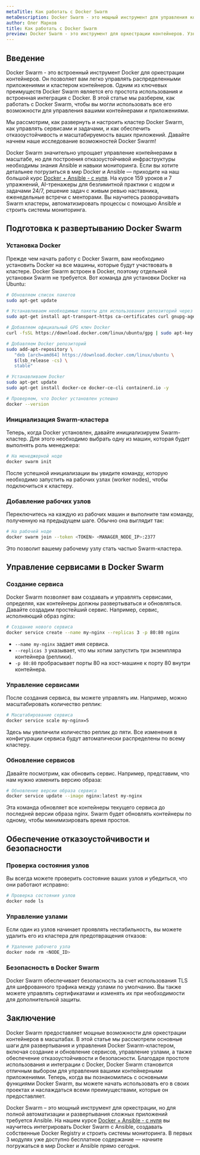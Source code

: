 ```yaml
---
metaTitle: Как работать с Docker Swarm
metaDescription: Docker Swarm - это мощный инструмент для управления контейнерами в масштабах. В статье мы рассмотрим, как развернуть кластер, создать и управлять сервисами, обеспечивая отказоустойчивость и масштабируемость приложений.
author: Олег Марков
title: Как работать с Docker Swarm
preview: Docker Swarm - это инструмент для оркестрации контейнеров. Узнайте, как развернуть кластер и управлять сервисами в крупных проектах, чтобы достичь высокой отказоустойчивости и производительности.
---
```


## Введение

Docker Swarm - это встроенный инструмент Docker для оркестрации контейнеров. Он позволяет вам легко управлять распределенными приложениями и кластером контейнеров. Одним из ключевых преимуществ Docker Swarm является его простота использования и встроенная интеграция с Docker. В этой статье мы разберем, как работать с Docker Swarm, чтобы вы могли использовать все его возможности для управления вашими контейнерами и приложениями.

Мы рассмотрим, как развернуть и настроить кластер Docker Swarm, как управлять сервисами и задачами, и как обеспечить отказоустойчивость и масштабируемость ваших приложений. Давайте начнем наше исследование возможностей Docker Swarm!

Docker Swarm значительно упрощает управление контейнерами в масштабе, но для построения отказоустойчивой инфраструктуры необходимы знания Ansible и навыки мониторинга. Если вы хотите детальнее погрузиться в мир Docker и Ansible — приходите на наш большой курс [Docker + Ansible - с нуля](https://purpleschool.ru/course/docker). На курсе 159 уроков и 7 упражнений, AI-тренажеры для безлимитной практики с кодом и задачами 24/7, решение задач с живым ревью наставника, еженедельные встречи с менторами. Вы научитесь разворачивать Swarm кластеры, автоматизировать процессы с помощью Ansible и строить системы мониторинга.

## Подготовка к развертыванию Docker Swarm

### Установка Docker

Прежде чем начать работу с Docker Swarm, вам необходимо установить Docker на все машины, которые будут участвовать в кластере. Docker Swarm встроен в Docker, поэтому отдельной установки Swarm не требуется. Вот команда для установки Docker на Ubuntu:

```bash
# Обновляем список пакетов
sudo apt-get update 

# Устанавливаем необходимые пакеты для использования репозиторий через HTTPS
sudo apt-get install apt-transport-https ca-certificates curl gnupg-agent software-properties-common -y

# Добавляем официальный GPG ключ Docker
curl -fsSL https://download.docker.com/linux/ubuntu/gpg | sudo apt-key add -

# Добавляем Docker репозиторий
sudo add-apt-repository \
   "deb [arch=amd64] https://download.docker.com/linux/ubuntu \
   $(lsb_release -cs) \
   stable"

# Устанавливаем Docker
sudo apt-get update
sudo apt-get install docker-ce docker-ce-cli containerd.io -y

# Проверяем, что Docker установлен успешно
docker --version
```

### Инициализация Swarm-кластера

Теперь, когда Docker установлен, давайте инициализируем Swarm-кластер. Для этого необходимо выбрать одну из машин, которая будет выполнять роль менеджера:

```bash
# На менеджерной ноде
docker swarm init
```

После успешной инициализации вы увидите команду, которую необходимо запустить на рабочих узлах (worker nodes), чтобы подключиться к кластеру.

### Добавление рабочих узлов

Переключитесь на каждую из рабочих машин и выполните там команду, полученную на предыдущем шаге. Обычно она выглядит так:

```bash
# На рабочей ноде
docker swarm join --token <TOKEN> <MANAGER_NODE_IP>:2377
```

Это позволит вашему рабочему узлу стать частью Swarm-кластера.

## Управление сервисами в Docker Swarm

### Создание сервиса

Docker Swarm позволяет вам создавать и управлять сервисами, определяя, как контейнеры должны развертываться и обновляться. Давайте создадим простейший сервис. Например, сервис, исполняющий образ nginx:

```bash
# Создание нового сервиса
docker service create --name my-nginx --replicas 3 -p 80:80 nginx
```

- `--name my-nginx` задает имя сервиса.
- `--replicas 3` указывает, что мы хотим запустить три экземпляра контейнера (реплики).
- `-p 80:80` пробрасывает порты 80 на хост-машине к порту 80 внутри контейнера.

### Управление сервисами

После создания сервиса, вы можете управлять им. Например, можно масштабировать количество реплик:

```bash
# Масштабирование сервиса
docker service scale my-nginx=5
```

Здесь мы увеличили количество реплик до пяти. Все изменения в конфигурации сервиса будут автоматически распределены по всему кластеру.

### Обновление сервисов

Давайте посмотрим, как обновить сервис. Например, представим, что нам нужно изменить версию образа:

```bash
# Обновление версии образа сервиса
docker service update --image nginx:latest my-nginx
```

Эта команда обновляет все контейнеры текущего сервиса до последней версии образа nginx. Swarm будет обновлять контейнеры по одному, чтобы минимизировать время простоя.

## Обеспечение отказоустойчивости и безопасности

### Проверка состояния узлов

Вы всегда можете проверить состояние ваших узлов и убедиться, что они работают исправно:

```bash
# Проверка состояния узлов
docker node ls
```

### Управление узлами

Если один из узлов начинает проявлять нестабильность, вы можете удалить его из кластера для предотвращения отказов:

```bash
# Удаление рабочего узла
docker node rm <NODE_ID>
```

### Безопасность в Docker Swarm

Docker Swarm обеспечивает безопасность за счет использования TLS для шифрованного трафика между узлами по умолчанию. Вы также можете управлять сертификатами и изменять их при необходимости для дополнительной защиты.

## Заключение

Docker Swarm предоставляет мощные возможности для оркестрации контейнеров в масштабах. В этой статье мы рассмотрели основные шаги для развертывания и управления Docker Swarm-кластером, включая создание и обновление сервисов, управление узлами, а также обеспечение отказоустойчивости и безопасности. Благодаря простоте использования и интеграции с Docker, Docker Swarm становится отличным выбором для управления вашими контейнерными приложениями. Теперь, когда вы познакомились с основными функциями Docker Swarm, вы можете начать использовать его в своих проектах и наслаждаться всеми преимуществами, которые он предоставляет.

Docker Swarm – это мощный инструмент для оркестрации, но для полной автоматизации и развертывания сложных приложений требуется Ansible. На нашем курсе [Docker + Ansible - с нуля](https://purpleschool.ru/course/docker) вы научитесь интегрировать Docker Swarm с Ansible, создавать собственные Docker Registry и строить системы мониторинга. В первых 3 модулях уже доступно бесплатное содержание — начните погружаться в мир Docker и Ansible прямо сегодня.
